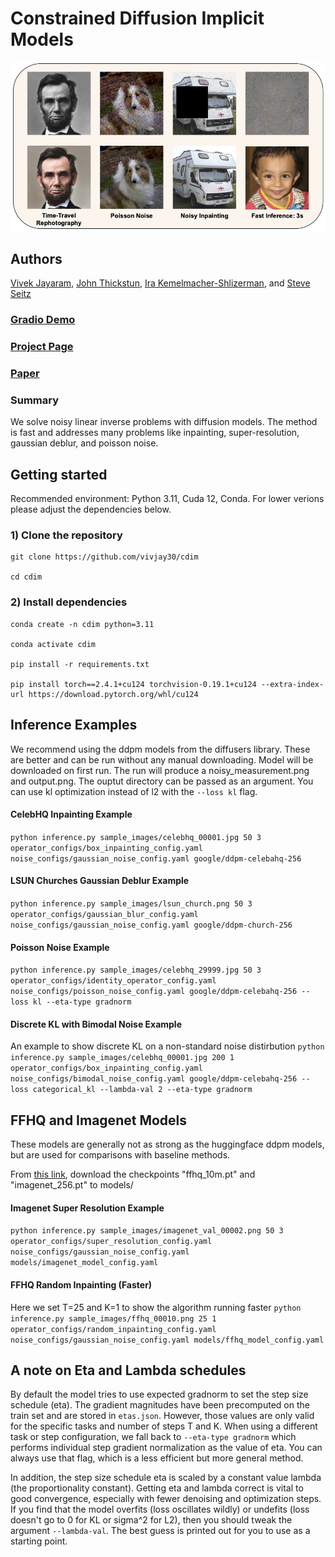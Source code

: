 # Constrained Diffusion Implicit Models
![alt text](Teaser.jpg)

## Authors
[Vivek Jayaram](http://www.vivekjayaram.com/), [John Thickstun](https://johnthickstun.com/), [Ira Kemelmacher-Shlizerman](https://homes.cs.washington.edu/~kemelmi/), and [Steve Seitz](https://homes.cs.washington.edu/~seitz/)

### [Gradio Demo](https://huggingface.co/spaces/vivjay30/cdim)
### [Project Page](https://grail.cs.washington.edu/projects/cdim/)
### [Paper](https://arxiv.org/abs/2411.00359)

### Summary
We solve noisy linear inverse problems with diffusion models. The method is fast and addresses many problems like inpainting, super-resolution, gaussian deblur, and poisson noise. 


## Getting started 

Recommended environment: Python 3.11, Cuda 12, Conda. For lower verions please adjust the dependencies below.

### 1) Clone the repository

```
git clone https://github.com/vivjay30/cdim

cd cdim
```

### 2) Install dependencies

```
conda create -n cdim python=3.11

conda activate cdim

pip install -r requirements.txt

pip install torch==2.4.1+cu124 torchvision-0.19.1+cu124 --extra-index-url https://download.pytorch.org/whl/cu124
```

## Inference Examples
We recommend using the ddpm models from the diffusers library. These are better and can be run without any manual downloading. Model will be downloaded on first run. The run will produce a noisy_measurement.png and output.png. The ouptut directory can be passed as an argument. You can use kl optimization instead of l2 with the `--loss kl` flag.

#### CelebHQ Inpainting Example

`python inference.py sample_images/celebhq_00001.jpg 50 3 operator_configs/box_inpainting_config.yaml noise_configs/gaussian_noise_config.yaml google/ddpm-celebahq-256`
 
#### LSUN Churches Gaussian Deblur Example
`python inference.py sample_images/lsun_church.png 50 3 operator_configs/gaussian_blur_config.yaml noise_configs/gaussian_noise_config.yaml google/ddpm-church-256`
 
#### Poisson Noise Example
`python inference.py sample_images/celebhq_29999.jpg 50 3 operator_configs/identity_operator_config.yaml noise_configs/poisson_noise_config.yaml google/ddpm-celebahq-256 --loss kl --eta-type gradnorm`

#### Discrete KL with Bimodal Noise Example
An example to show discrete KL on a non-standard noise distirbution
`python inference.py sample_images/celebhq_00001.jpg 200 1 operator_configs/box_inpainting_config.yaml noise_configs/bimodal_noise_config.yaml google/ddpm-celebahq-256 --loss categorical_kl --lambda-val 2 --eta-type gradnorm`
 
## FFHQ and Imagenet Models
These models are generally not as strong as the huggingface ddpm models, but are used for comparisons with baseline methods.

From [this link](https://drive.google.com/drive/folders/1jElnRoFv7b31fG0v6pTSQkelbSX3xGZh?usp=sharing), download the checkpoints "ffhq_10m.pt" and "imagenet_256.pt" to models/

#### Imagenet Super Resolution Example
`python inference.py sample_images/imagenet_val_00002.png 50 3 operator_configs/super_resolution_config.yaml noise_configs/gaussian_noise_config.yaml models/imagenet_model_config.yaml`

#### FFHQ Random Inpainting (Faster)
Here we set T=25 and K=1 to show the algorithm running faster
`python inference.py sample_images/ffhq_00010.png 25 1 operator_configs/random_inpainting_config.yaml noise_configs/gaussian_noise_config.yaml models/ffhq_model_config.yaml`

## A note on Eta and Lambda schedules
By default the model tries to use expected gradnorm to set the step size schedule (eta). The gradient magnitudes have been precomputed on the train set and are stored in `etas.json`. However, those values are only valid for the specific tasks and number of steps T and K. When using a different task or step configuration, we fall back to `--eta-type gradnorm` which performs individual step gradient normalization as the value of eta. You can always use that flag, which is a less efficient but more general method.

In addition, the step size schedule eta is scaled by a constant value lambda (the proportionality constant). Getting eta and lambda correct is vital to good convergence, especially with fewer denoising and optimization steps. If you find that the model overfits (loss oscillates wildly) or undefits (loss doesn't go to 0 for KL or sigma^2 for L2), then you should tweak the argument `--lambda-val`. The best guess is printed out for you to use as a starting point.

